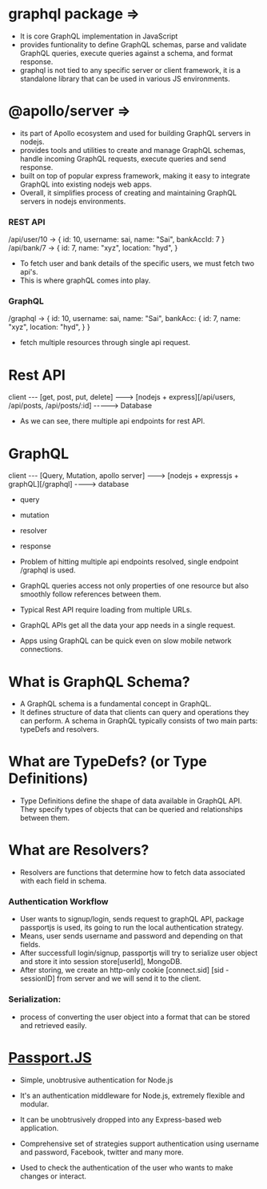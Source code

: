 # graphql package =>

- It is core GraphQL implementation in JavaScript
- provides funtionality to define GraphQL schemas, parse and validate GraphQL queries, execute queries against a schema, and format response.
- graphql is not tied to any specific server or client framework, it is a standalone library that can be used in various JS environments.

# @apollo/server =>

- its part of Apollo ecosystem and used for building GraphQL servers in nodejs.
- provides tools and utilities to create and manage GraphQL schemas, handle incoming GraphQL requests, execute queries and send response.
- built on top of popular express framework, making it easy to integrate GraphQL into existing nodejs web apps.
- Overall, it simplifies process of creating and maintaining GraphQL servers in nodejs environments.

### REST API

/api/user/10 ->
{
id: 10,
username: sai,
name: "Sai",
bankAccId: 7
}
/api/bank/7 ->
{
id: 7,
name: "xyz",
location: "hyd",
}

- To fetch user and bank details of the specific users, we must fetch two api's.
- This is where graphQL comes into play.

### GraphQL

/graphql ->
{
id: 10,
username: sai,
name: "Sai",
bankAcc: {
id: 7,
name: "xyz",
location: "hyd",
}
}

- fetch multiple resources through single api request.

# Rest API

client --- [get, post, put, delete] ---> [nodejs + express][/api/users, /api/posts, /api/posts/:id] -----> Database

- As we can see, there multiple api endpoints for rest API.

# GraphQL

client --- [Query, Mutation, apollo server] ---> [nodejs + expressjs + graphQL][/graphql] ----> database

- query
- mutation
- resolver
- response

- Problem of hitting multiple api endpoints resolved, single endpoint /graphql is used.
- GraphQL queries access not only properties of one resource but also smoothly follow references between them.
- Typical Rest API require loading from multiple URLs.
- GraphQL APIs get all the data your app needs in a single request.
- Apps using GraphQL can be quick even on slow mobile network connections.

# What is GraphQL Schema?

- A GraphQL schema is a fundamental concept in GraphQL.
- It defines structure of data that clients can query and operations they can perform. A schema in GraphQL typically consists of two main parts: typeDefs and resolvers.

# What are TypeDefs? (or Type Definitions)

- Type Definitions define the shape of data available in GraphQL API. They specify types of objects that can be queried and relationships between them.

# What are Resolvers?

- Resolvers are functions that determine how to fetch data associated with each field in schema.

### Authentication Workflow

- User wants to signup/login, sends request to graphQL API, package passportjs is used, its going to run the local authentication strategy.
- Means, user sends username and password and depending on that fields.
- After successfull login/signup, passportjs will try to serialize user object and store it into session store[userId], MongoDB.
- After storing, we create an http-only cookie [connect.sid] [sid - sessionID] from server and we will send it to the client.

### Serialization:

- process of converting the user object into a format that can be stored and retrieved easily.

# [Passport.JS](https://passportjs.org/)

- Simple, unobtrusive authentication for Node.js
- It's an authentication middleware for Node.js, extremely flexible and modular.
- It can be unobtrusively dropped into any Express-based web application.
- Comprehensive set of strategies support authentication using username and password, Facebook, twitter and many more.

- Used to check the authentication of the user who wants to make changes or interact.
